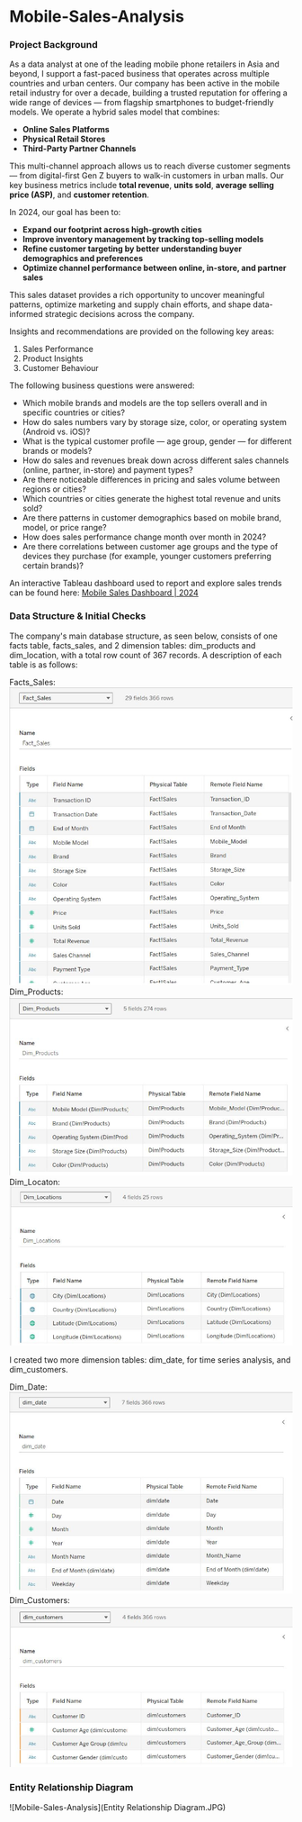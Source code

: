 # Mobile-Sales-Analysis

### Project Background
As a data analyst at one of the leading mobile phone retailers in Asia and beyond, I support a fast-paced business that operates across multiple countries and urban centers. Our company has been active in the mobile retail industry for over a decade, building a trusted reputation for offering a wide range of devices — from flagship smartphones to budget-friendly models.
We operate a hybrid sales model that combines:
- **Online Sales Platforms**
- **Physical Retail Stores**
- **Third-Party Partner Channels**

This multi-channel approach allows us to reach diverse customer segments — from digital-first Gen Z buyers to walk-in customers in urban malls. Our key business metrics include **total revenue**, **units sold**, **average selling price (ASP)**, and **customer retention**.

In 2024, our goal has been to:
- **Expand our footprint across high-growth cities**
- **Improve inventory management by tracking top-selling models**
- **Refine customer targeting by better understanding buyer demographics and preferences**
- **Optimize channel performance between online, in-store, and partner sales**

This sales dataset provides a rich opportunity to uncover meaningful patterns, optimize marketing and supply chain efforts, and shape data-informed strategic decisions across the company.

Insights and recommendations are provided on the following key areas:

1. Sales Performance
2. Product Insights
3. Customer Behaviour

The following business questions were answered:
- Which mobile brands and models are the top sellers overall and in specific countries or cities?
- How do sales numbers vary by storage size, color, or operating system (Android vs. iOS)?
- What is the typical customer profile — age group, gender — for different brands or models?
- How do sales and revenues break down across different sales channels (online, partner, in-store) and payment types?
- Are there noticeable differences in pricing and sales volume between regions or cities?
- Which countries or cities generate the highest total revenue and units sold?
- Are there patterns in customer demographics based on mobile brand, model, or price range?
- How does sales performance change month over month in 2024?
- Are there correlations between customer age groups and the type of devices they purchase (for example, younger customers preferring certain brands)?

An interactive Tableau dashboard used to report and explore sales trends can be found here: 
[Mobile Sales Dashboard | 2024](https://public.tableau.com/views/MobileSalesDashboard2024/SalesDashboard?:language=en-US&:sid=&:redirect=auth&:display_count=n&:origin=viz_share_link)

### Data Structure & Initial Checks
The company's main database structure, as seen below, consists of one facts table, facts_sales, and 2 dimension tables: dim_products and dim_location, with a total row count of 367 records. A description of each table is as follows:

Facts_Sales: ![Mobile-Sales-Analysis](Facts_Sales.JPG)
Dim_Products: ![Mobile-Sales-Analysis](dim_products.JPG)
Dim_Locaton: ![Mobile-Sales-Analysis](dim_locations.JPG)

I created two more dimension tables: dim_date, for time series analysis, and dim_customers.

Dim_Date: ![Mobile-Sales-Analysis](dim_date.JPG)
Dim_Customers: ![Mobile-Sales-Analysis](dim_customers.JPG)

### Entity Relationship Diagram
![Mobile-Sales-Analysis](Entity Relationship Diagram.JPG)

